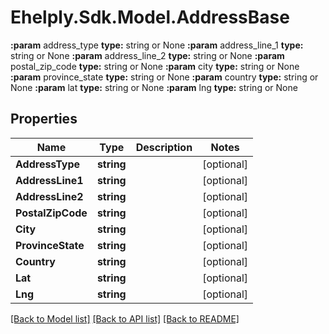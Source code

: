# Ehelply.Sdk.Model.AddressBase
**:param** address_type                        **type:** string or None  **:param** address_line_1                      **type:** string or None  **:param** address_line_2                      **type:** string or None  **:param** postal_zip_code                     **type:** string or None  **:param** city                                **type:** string or None  **:param** province_state                      **type:** string or None  **:param** country                             **type:** string or None  **:param** lat                                 **type:** string or None  **:param** lng                                 **type:** string or None

## Properties

Name | Type | Description | Notes
------------ | ------------- | ------------- | -------------
**AddressType** | **string** |  | [optional] 
**AddressLine1** | **string** |  | [optional] 
**AddressLine2** | **string** |  | [optional] 
**PostalZipCode** | **string** |  | [optional] 
**City** | **string** |  | [optional] 
**ProvinceState** | **string** |  | [optional] 
**Country** | **string** |  | [optional] 
**Lat** | **string** |  | [optional] 
**Lng** | **string** |  | [optional] 

[[Back to Model list]](../README.md#documentation-for-models) [[Back to API list]](../README.md#documentation-for-api-endpoints) [[Back to README]](../README.md)


